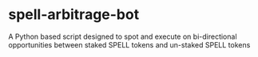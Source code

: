 # spell-arbitrage-bot

A Python based script designed to spot and execute on bi-directional opportunities between staked SPELL tokens and un-staked SPELL tokens
